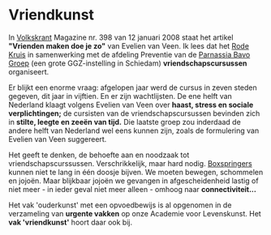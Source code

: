# Vriendkunst

In [Volkskrant](http://www.volkskrant.nl) Magazine nr. 398 van 12 januari 2008 staat het artikel **"Vrienden maken doe je zo"** van Evelien van Veen. Ik lees dat het [Rode Kruis](http://www.rodekruis.nl/) in samenwerking met de afdeling Preventie van de [Parnassia Bavo Groep](http://www.parnassiabavogroep.nl) (een grote GGZ-instelling in Schiedam) **vriendschapscursussen** organiseert.

Er blijkt een enorme vraag: afgelopen jaar werd de cursus in zeven steden gegeven, dit jaar in vijftien. En er zijn wachtlijsten. De ene helft van Nederland klaagt volgens Evelien van Veen over **haast, stress en sociale verplichtingen;** de cursisten van de vriendschapscursussen bevinden zich in **stilte, leegte en zeeën van tijd.** Die laatste groep zou inderdaad de andere helft van Nederland wel eens kunnen zijn, zoals de formulering van Evelien van Veen suggereert.

Het geeft te denken, de behoefte aan en noodzaak tot vriendschapscurssussen. Verschrikkelijk, maar hard nodig. [Boxspringers](http://gastonpfvile.blogspot.com/2007/05/liefde-en-worden.html) kunnen niet te lang in één doosje bijven. We moeten bewegen, schommelen en jojoën. Maar blijkbaar jojoën we gevangen in afgescheidenheid lastig of niet meer - in ieder geval niet meer alleen - omhoog naar **connectiviteit...**

Het vak 'ouderkunst' met een opvoedbewijs is al opgenomen in de verzameling van **urgente vakken** op onze Academie voor Levenskunst. Het **vak 'vriendkunst'** hoort daar ook bij.
